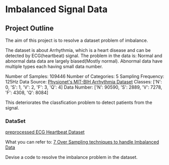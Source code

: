 # Imbalanced Signal Data

## Project Outline
The aim of this project is to resolve a dataset problem of imbalance.

The dataset is about Arrhythmia, which is a heart disease and can be detected by ECG(heartbeat) signal.
The problem in the data is: Normal and abnormal data data are largely biased(Mostly normal). Abnormal data have multiple types each having small data number.

Number of Samples: 109446
Number of Categories: 5
Sampling Frequency: 125Hz
Data Source: [Physionet's MIT-BIH Arrhythmia Dataset](https://www.physionet.org/content/mitdb/1.0.0/)
Classes: ['N': 0, 'S': 1, 'V': 2, 'F': 3, 'Q': 4]
Data Number: ['N': 90590, 'S': 2889, 'V': 7278, 'F': 4308, 'Q': 8084]

This deteriorates the classfication problem to detect patients from the signal.



### DataSet
[preprocessed ECG Heartbeat Dataset](https://www.kaggle.com/shayanfazeli/heartbeat)



What you can refer to: [7 Over Sampling techniques to handle Imbalanced Data](https://towardsdatascience.com/7-over-sampling-techniques-to-handle-imbalanced-data-ec51c8db349f?gi=8670a501d3c3)


Devise a code to resolve the imbalance problem in the dataset.
